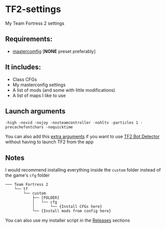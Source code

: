 # TF2-settings

My Team Fortress 2 settings

## Requirements:

- [mastercomfig](https://mastercomfig.com/) [**NONE** preset preferably]

## It includes:

- Class CFGs
- My masterconfig settings
- A list of mods (and some with little modifications)
- A list of maps I like to use

## Launch arguments

`-high -novid -nojoy -nosteamcontroller -nohltv -particles 1 -precachefontchars -noquicktime`
  
You can also add this [extra arguments](https://github.com/PazerOP/tf2_bot_detector/issues/331#:~:text=to%20API%20changes.-,Temporary%20fix%3A,-Shut%20down%20steam) if you want to use [TF2 Bot Detector](https://github.com/PazerOP/tf2_bot_detector) without having to launch TF2 from the app

## Notes


I would recommend installing everything inside the `custom` folder instead of the game's `cfg` folder

```
─── Team Fortress 2
    └── tf
        └── custom
            ├── [FOLDER]
            │   └── cfg
            │       └── {Install CFGs here}
            └── {Install mods from config here}
```
You can also use my installer script in the [Releases](https://github.com/Katzenwerfer/tf2-settings/releases) sections  